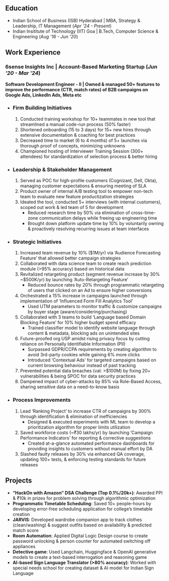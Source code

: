 ## Education
- Indian School of Business (ISB) Hyderabad | MBA, Strategy & Leadership, IT Management  (_Apr '24 - Present_)								       		
- Indian Insititute of Technology (IIT) Goa | B.Tech, Computer Science & Engineering	(_Aug '16 - Jun '20_)	 			        		

## Work Experience
### 6sense Insights Inc | Account-Based Marketing Startup (_Jun '20 - Mar '24_)
  **Software Development Engineer - II | Owned & managed 50+ features to improve the performance (CTR, match rates) of B2B campaigns on Google Ads, LinkedIn Ads, Meta etc** 
- ### Firm Building Initiatives
    1.	Conducted training workshop for 10+ teammates in new tool that streamlined a manual code-run process (50% faster)
    2.	Shortened onboarding (15 to 3 days) for 15+ new hires through extensive documentation & coaching for best practices
    3.	Decreased time to market (6 to 4 months) of 5+ launches via thorough proof of concepts, minimizing unknowns
    4.	Championed hosting of Interviewer Training Session (300+ attendees) for standardization of selection process & better hiring 

- ### Leadership & Stakeholder Management
    1. Served as POC for high-profile customers (Cognizant, Dell, Okta), managing customer expectations & ensuring meeting of SLA 
    2. Product owner of internal A/B testing tool to empower non-tech team to evaluate new feature productization strategies
    3. Ideated the tool, conducted 5+ interviews (with internal customers), scoped out work & led team of 5 for development
        - Reduced research time by 50% via elimination of cross-time-zone communication delays while freeing up engineering time 
        - Brought down platform update time by 10% by voluntarily owning & proactively resolving recurring issues at team interfaces
- ### Strategic Initiatives
    1. Increased team revenue by 10% ($1M/yr) via ‘Audience Forecasting Feature’ that allowed better campaign strategies
    2. Collaborated with data science team to create reach prediction module (>95% accuracy) based on historical data
    3. Revitalized retargeting product (segment revenue increase by 30% ~$500K/yr) by launching ‘Auto-Retargeting Feature’
        - Reduced bounce rates by 20% through programmatic retargeting of users that clicked on an Ad to ensure higher conversions 
    4. Orchestrated a 15% increase in campaigns launched through implementation of ‘Influenced Form Fill Analytics Tool’
        - Used UTM parameters to monitor traffic & customize campaigns by buyer stage (aware/considering/purchasing)
    5. Collaborated with 3 teams to build ‘Language based Domain Blocking Feature’ for 10% higher budget spend efficacy 
        - Trained classifier model to identify website language through content & metadata, blocking ads on unintended sites 
    6. Future-proofed org USP amidst rising privacy focus by cutting reliance on Personally Identifiable Information (PII)
        -	Surpassed GDPR/CCPA requirements by creating algorithm to avoid 3rd-party cookies while gaining 6% more clicks
        -	Introduced ‘Contextual Ads’ for targeted campaigns based on current browsing behaviour instead of past tracking 
    7. Prevented potential data breaches (val: >$100M) by fixing 20+ vulnerabilities & being SPOC for data security practices
    8. Dampened impact of cyber-attacks by 85% via Role-Based Access, sharing sensitive data on a need-to-know basis



- ### Process Improvements
    1. Lead ‘Ranking Project’ to increase CTR of campaigns by 300% through identification & elimination of inefficiencies
        - Designed & executed experiments with ML team to develop a prioritization algorithm for proper limits utilization
    2. Saved workforce costs (~₹30 lakhs/yr) by launching ‘Campaign Performance Indicators’ for reporting & corrective suggestions
        - Created at-a-glance automated performance dashboards for providing insights to customers without manual effort by DA
    3. Slashed faulty releases by 30% via enhanced QA coverage, updating 100+ tests, & enforcing testing standards for future releases



## Projects
- **“HackOn with Amazon” DSA Challenge (Top 0.1%/20k+)**: Awarded PPI & ₹10k in prizes for problem solving through algorithmic optimization
- **Programmatic Timetable Scheduling**: Saved 10+ people-hours by developing error-free scheduling application for college’s timetable creation
- **JARVIS**: Developed wardrobe companion app to track clothes (clean/washing) & suggest outfits based on availability & predicted match score
- **Room Automation**: Applied Digital Logic Design course to create password unlocking & person counter for automated switching off appliances
- **Detective game**: Used Langchain, Huggingface & OpenAI generative models to create a text-based interrogation and reasoning game
- **AI-based Sign Language Translator (>80% accuracy)**: Worked with special needs school for creating dataset & AI model for Indian Sign Language
